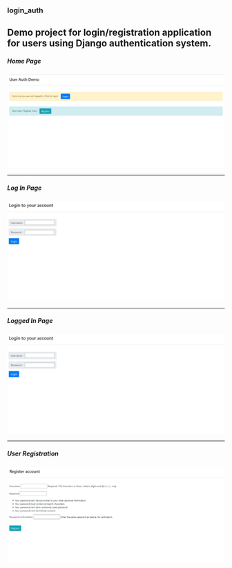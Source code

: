 ### login_auth
Demo project for login/registration application for users using Django authentication system.
-----------------------------------------------------------------------------------------------------------------------------------

##### Home Page

![alt text](https://github.com/Deltapimol/login_auth/blob/master/Screenshots/Home.JPG?raw=true)

-----------------------------------------------------------------------------------------------------------------------------------

##### Log In Page

![alt text](https://github.com/Deltapimol/login_auth/blob/master/Screenshots/Login.JPG?raw=true)

-----------------------------------------------------------------------------------------------------------------------------------

##### Logged In Page

![alt text](https://github.com/Deltapimol/login_auth/blob/master/Screenshots/Login.JPG?raw=true)

-----------------------------------------------------------------------------------------------------------------------------------

##### User Registration

![alt text](https://github.com/Deltapimol/login_auth/blob/master/Screenshots/UserRegistration.JPG?raw=true)
